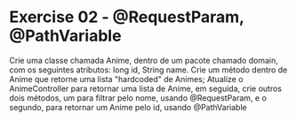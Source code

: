 # Exercise 02 - @RequestParam, @PathVariable

Crie uma classe chamada Anime, dentro de um pacote chamado domain, com os seguintes atributos: long id, String name. Crie um método dentro de Anime que retorne uma lista "hardcoded" de Animes; Atualize o AnimeController para retornar uma lista de Anime, em seguida, crie outros dois métodos, um para filtrar pelo nome, usando @RequestParam, e o segundo, para retornar um Anime pelo id, usando @PathVariable